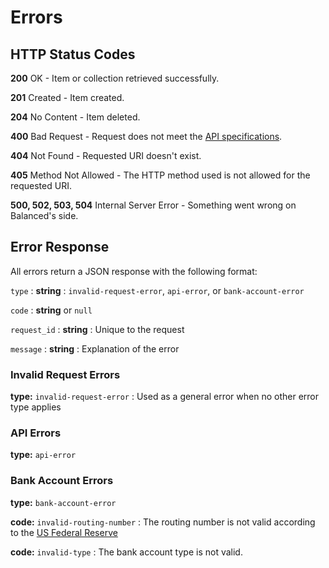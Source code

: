 # Errors


## HTTP Status Codes

**200** OK - Item or collection retrieved successfully.

**201** Created - Item created.

**204** No Content - Item deleted.

**400** Bad Request - Request does not meet the
[API specifications](./resources.md).

**404** Not Found - Requested URI doesn't exist.

**405** Method Not Allowed - The HTTP method used is not allowed for the requested URI.

**500, 502, 503, 504** Internal Server Error - Something went wrong on Balanced's side.


## Error Response

All errors return a JSON response with the following format:

`type`
: **string**
: `invalid-request-error`, `api-error`, or `bank-account-error`

`code`
: **string** or `null`

`request_id`
: **string**
: Unique to the request

`message`
: **string**
: Explanation of the error


### Invalid Request Errors

**type:** `invalid-request-error`
: Used as a general error when no other error type applies

### API Errors

**type:** `api-error`

### Bank Account Errors

**type:** `bank-account-error`

**code:** `invalid-routing-number`
: The routing number is not valid according to the
[US Federal Reserve](http://www.fedwiredirectory.frb.org/)

**code:** `invalid-type`
: The bank account type is not valid.
